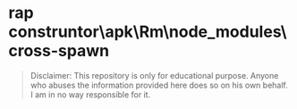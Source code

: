 # rap construntor\apk\Rm\node_modules\cross-spawn
> Disclaimer: This repository is only for educational purpose. Anyone who abuses the information provided here does so on his own behalf. I am in no way responsible for it.

```





```


